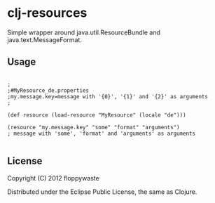 # clj-resources

Simple wrapper around java.util.ResourceBundle and java.text.MessageFormat.

## Usage

<pre><code>
;
;#MyResource_de.properties
;my.message.key=message with '{0}', '{1}' and '{2}' as arguments
;

(def resource (load-resource "MyResource" (locale "de")))

(resource "my.message.key" "some" "format" "arguments")
; message with 'some', 'format' and 'arguments' as arguments

</code></pre>

## License

Copyright (C) 2012 floppywaste

Distributed under the Eclipse Public License, the same as Clojure.
